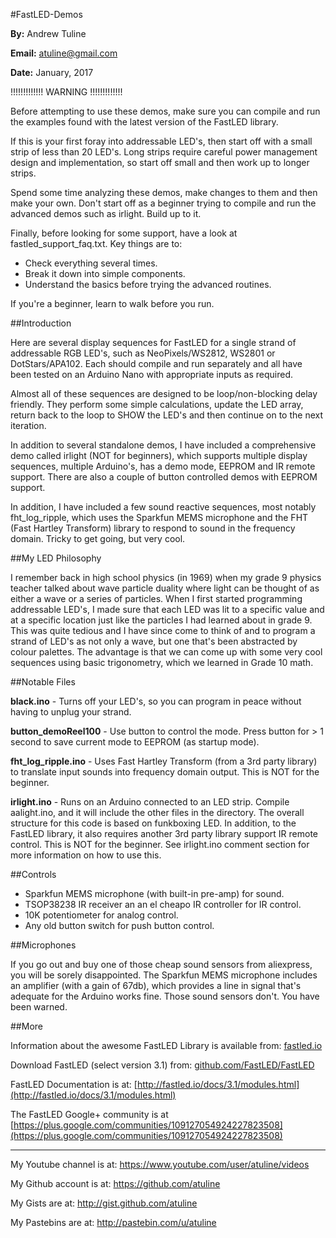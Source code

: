 #FastLED-Demos


**By:** Andrew Tuline

**Email:** atuline@gmail.com

**Date:** January, 2017



!!!!!!!!!!!!! WARNING !!!!!!!!!!!!!

Before attempting to use these demos, make sure you can compile and run the examples found with the latest version of the FastLED library.

If this is your first foray into addressable LED's, then start off with a small strip of less than 20 LED's. Long strips require careful power management design and implementation, so start off small and then work up to longer strips.

Spend some time analyzing these demos, make changes to them and then make your own. Don't start off as a beginner trying to compile and run the advanced demos such as irlight. Build up to it.

Finally, before looking for some support, have a look at fastled_support_faq.txt. Key things are to:

- Check everything several times.
- Break it down into simple components.
- Understand the basics before trying the advanced routines.

If you're a beginner, learn to walk before you run.


##Introduction

Here are several display sequences for FastLED for a single strand of addressable RGB LED's, such as NeoPixels/WS2812, WS2801 or DotStars/APA102. Each should compile and run separately and all have been tested on an Arduino Nano with appropriate inputs as required.

Almost all of these sequences are designed to be loop/non-blocking delay friendly. They perform some simple calculations, update the LED array, return back to the loop to SHOW the LED's and then continue on to the next iteration.

In addition to several standalone demos, I have included a comprehensive demo called irlight (NOT for beginners), which supports multiple display sequences, multiple Arduino's, has a demo mode, EEPROM and IR remote support. There are also a couple of button controlled demos with EEPROM support.

In addition, I have included a few sound reactive sequences, most notably fht_log_ripple, which uses the Sparkfun MEMS microphone and the FHT (Fast Hartley Transform) library to respond to sound in the frequency domain. Tricky to get going, but very cool.


##My LED Philosophy

I remember back in high school physics (in 1969) when my grade 9 physics teacher talked about wave particle duality where light can be thought of as either a wave or a series of particles.  When I first started programming addressable LED's, I made sure that each LED was lit to a specific value and at a specific location just like the particles I had learned about in grade 9. This was quite tedious and I have since come to think of and to program a strand of LED's as not only a wave, but one that's been abstracted by colour palettes. The advantage is that we can come up with some very cool sequences using basic trigonometry, which we learned in Grade 10 math.


##Notable Files

**black.ino** - Turns off your LED's, so you can program in peace without having to unplug your strand.

**button_demoReel100** - Use button to control the mode. Press button for > 1 second to save current mode to EEPROM (as startup mode).

**fht_log_ripple.ino** - Uses Fast Hartley Transform (from a 3rd party library) to translate input sounds into frequency domain output. This is NOT for the beginner.

**irlight.ino** - Runs on an Arduino connected to an LED strip. Compile aalight.ino, and it will include the other files in the directory. The overall structure for this code is based on funkboxing LED. In addition, to the FastLED library, it also requires another 3rd party library support IR remote control. This is NOT for the beginner. See irlight.ino comment section for more information on how to use this.


##Controls

- Sparkfun MEMS microphone (with built-in pre-amp) for sound.
- TSOP38238 IR receiver an an el cheapo IR controller for IR control.
- 10K potentiometer for analog control.
- Any old button switch for push button control.


##Microphones

If you go out and buy one of those cheap sound sensors from aliexpress, you will be sorely disappointed. The Sparkfun MEMS microphone includes an amplifier (with a gain of 67db), which provides a line in signal that's adequate for the Arduino works fine. Those sound sensors don't. You have been warned.


##More

Information about the awesome FastLED Library is available from: [fastled.io](http://fastled.io/)

Download FastLED (select version 3.1) from: [github.com/FastLED/FastLED](https://github.com/FastLED/FastLED)

FastLED Documentation is at: [http://fastled.io/docs/3.1/modules.html](http://fastled.io/docs/3.1/modules.html)

The FastLED Google+ community is at [https://plus.google.com/communities/109127054924227823508](https://plus.google.com/communities/109127054924227823508)


-----------------------------------------------------------------------------------


My Youtube channel is at:               https://www.youtube.com/user/atuline/videos

My Github account is at:                https://github.com/atuline

My Gists are at:                        http://gist.github.com/atuline

My Pastebins are at:                    http://pastebin.com/u/atuline


